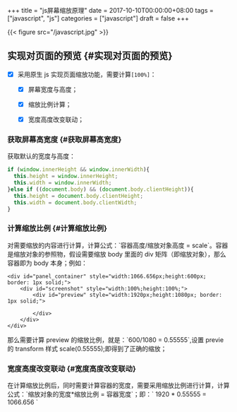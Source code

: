 +++
title = "js屏幕缩放原理"
date = 2017-10-10T00:00:00+08:00
tags = ["javascript", "js"]
categories = ["javascript"]
draft = false
+++

{{< figure src="/javascript.jpg" >}}


## 实现对页面的预览 {#实现对页面的预览}

-   [X] 采用原生 js 实现页面缩放功能，需要计算<code>[100%]</code>：
    -   [X] 屏幕宽度与高度；
    -   [X] 缩放比例计算；
    -   [X] 宽度高度改变联动；


### 获取屏幕高宽度 {#获取屏幕高宽度}

获取默认的宽度与高度：

```javascript
if (window.innerHeight && window.innerWidth){
  this.height = window.innerHeight;
  this.width = window.innerWidth;
}else if ((document.body) && (document.body.clientHeight)){
  this.height = document.body.clientHeight;
  this.width = document.body.clientWidth;
}
```


### 计算缩放比例 {#计算缩放比例}

对需要缩放的内容进行计算，计算公式：\`容器高度/缩放对象高度 = scale\`。容器是缩放对象的参照物，假设需要缩放 body 里面的 div 矩阵（即缩放对象），那么容器即为 body 本身；例如：

```html5
<div id="panel_container" style="width:1066.656px;height:600px; border: 1px solid;">
    <div id="screenshot" style="width:100%;height:100%;">
        <div id="preview" style="width:1920px;height:1080px; border: 1px solid;">

        </div>
    </div>
</div>
```

那么需要计算 preview 的缩放比例，就是：\`600/1080 = 0.55555\`,设置 previe 的 transform 样式 scale(0.55555);即得到了正确的缩放；


### 宽度高度改变联动 {#宽度高度改变联动}

   在计算缩放比例后，同时需要计算容器的宽度，需要采用缩放比例进行计算，计算公式：\`缩放对象的宽度\*缩放比例 = 容器宽度\`；即：\`
1920 \* 0.55555 = 1066.656 \`
